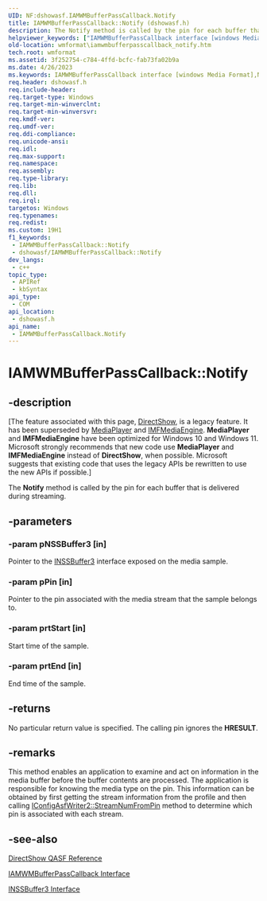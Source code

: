 ```yaml
---
UID: NF:dshowasf.IAMWMBufferPassCallback.Notify
title: IAMWMBufferPassCallback::Notify (dshowasf.h)
description: The Notify method is called by the pin for each buffer that is delivered during streaming.
helpviewer_keywords: ["IAMWMBufferPassCallback interface [windows Media Format]","Notify method","IAMWMBufferPassCallback.Notify","IAMWMBufferPassCallback::Notify","IAMWMBufferPassCallbackNotify","Notify","Notify method [windows Media Format]","Notify method [windows Media Format]","IAMWMBufferPassCallback interface","dshowasf/IAMWMBufferPassCallback::Notify","wmformat.iamwmbufferpasscallback_notify"]
old-location: wmformat\iamwmbufferpasscallback_notify.htm
tech.root: wmformat
ms.assetid: 3f252754-c784-4ffd-bcfc-fab73fa02b9a
ms.date: 4/26/2023
ms.keywords: IAMWMBufferPassCallback interface [windows Media Format],Notify method, IAMWMBufferPassCallback.Notify, IAMWMBufferPassCallback::Notify, IAMWMBufferPassCallbackNotify, Notify, Notify method [windows Media Format], Notify method [windows Media Format],IAMWMBufferPassCallback interface, dshowasf/IAMWMBufferPassCallback::Notify, wmformat.iamwmbufferpasscallback_notify
req.header: dshowasf.h
req.include-header: 
req.target-type: Windows
req.target-min-winverclnt: 
req.target-min-winversvr: 
req.kmdf-ver: 
req.umdf-ver: 
req.ddi-compliance: 
req.unicode-ansi: 
req.idl: 
req.max-support: 
req.namespace: 
req.assembly: 
req.type-library: 
req.lib: 
req.dll: 
req.irql: 
targetos: Windows
req.typenames: 
req.redist: 
ms.custom: 19H1
f1_keywords:
 - IAMWMBufferPassCallback::Notify
 - dshowasf/IAMWMBufferPassCallback::Notify
dev_langs:
 - c++
topic_type:
 - APIRef
 - kbSyntax
api_type:
 - COM
api_location:
 - dshowasf.h
api_name:
 - IAMWMBufferPassCallback.Notify
---
```


# IAMWMBufferPassCallback::Notify


## -description

\[The feature associated with this page, [DirectShow](/windows/win32/directshow/directshow), is a legacy feature. It has been superseded by [MediaPlayer](/uwp/api/Windows.Media.Playback.MediaPlayer) and [IMFMediaEngine](/windows/win32/api/mfmediaengine/nn-mfmediaengine-imfmediaengine). **MediaPlayer** and **IMFMediaEngine** have been optimized for Windows 10 and Windows 11. Microsoft strongly recommends that new code use **MediaPlayer** and **IMFMediaEngine** instead of **DirectShow**, when possible. Microsoft suggests that existing code that uses the legacy APIs be rewritten to use the new APIs if possible.\]

The <b>Notify</b> method is called by the pin for each buffer that is delivered during streaming.

## -parameters

### -param pNSSBuffer3 [in]

Pointer to the <a href="/previous-versions/windows/desktop/api/wmsbuffer/nn-wmsbuffer-inssbuffer3">INSSBuffer3</a> interface exposed on the media sample.

### -param pPin [in]

Pointer to the pin associated with the media stream that the sample belongs to.

### -param prtStart [in]

Start time of the sample.

### -param prtEnd [in]

End time of the sample.

## -returns

No particular return value is specified. The calling pin ignores the <b>HRESULT</b>.

## -remarks

This method enables an application to examine and act on information in the media buffer before the buffer contents are processed. The application is responsible for knowing the media type on the pin. This information can be obtained by first getting the stream information from the profile and then calling <a href="/windows/desktop/wmformat/iconfigasfwriter2-streamnumfrompin">IConfigAsfWriter2::StreamNumFromPin</a> method to determine which pin is associated with each stream.

## -see-also

<a href="/windows/desktop/wmformat/directshow-qasf-reference">DirectShow QASF Reference</a>



<a href="/previous-versions/windows/desktop/legacy/dd798277(v=vs.85)">IAMWMBufferPassCallback Interface</a>



<a href="/previous-versions/windows/desktop/api/wmsbuffer/nn-wmsbuffer-inssbuffer3">INSSBuffer3 Interface</a>